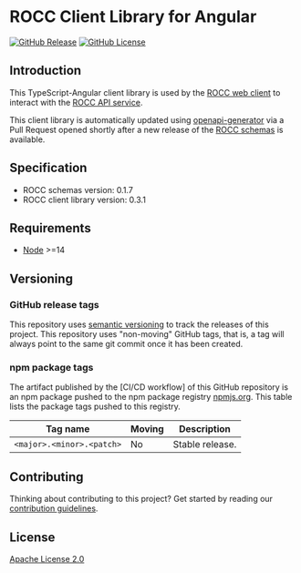 # ROCC Client Library for Angular

[![GitHub Release](https://img.shields.io/github/release/Sage-Bionetworks/rocc-angular-client.svg?include_prereleases&color=94398d&labelColor=555555&logoColor=ffffff&style=for-the-badge&logo=github)](https://github.com/Sage-Bionetworks/rocc-angular-client)
[![GitHub License](https://img.shields.io/github/license/sage-bionetworks/rocc-angular-client.svg?color=94398d&labelColor=555555&logoColor=ffffff&style=for-the-badge&logo=github)](https://github.com/sage-bionetworks/rocc-angular-client)

## Introduction

This TypeScript-Angular client library is used by the [ROCC web client] to
interact with the [ROCC API service].

This client library is automatically updated using [openapi-generator] via a
Pull Request opened shortly after a new release of the [ROCC schemas] is
available.


## Specification

- ROCC schemas version: 0.1.7
- ROCC client library version: 0.3.1


## Requirements

- [Node] >=14


## Versioning

### GitHub release tags

This repository uses [semantic versioning] to track the releases of this
project. This repository uses "non-moving" GitHub tags, that is, a tag will
always point to the same git commit once it has been created.

### npm package tags

The artifact published by the [CI/CD workflow] of this GitHub repository is an
npm package pushed to the npm package registry [npmjs.org]. This table lists the
package tags pushed to this registry.

| Tag name                    | Moving | Description
|-----------------------------|--------|------------
| `<major>.<minor>.<patch>`   | No     | Stable release.


## Contributing

Thinking about contributing to this project? Get started by reading our
[contribution guidelines].


## License

[Apache License 2.0]

<!-- Links -->

[ROCC web client]: https://github.com/Sage-Bionetworks/rocc-app
[ROCC API service]: https://github.com/Sage-Bionetworks/rocc-service
[openapi-generator]: https://github.com/OpenAPITools/openapi-generator
[ROCC schemas]: https://github.com/Sage-Bionetworks/rocc-schemas
[Node]: https://nodejs.org/en/
[npmjs.org]: https://www.npmjs.com/
[semantic versioning]: https://semver.org/
[contribution guidelines]: .github/CONTRIBUTING.md
[Apache License 2.0]: https://github.com/Sage-Bionetworks/rocc-client-angular/blob/main/LICENSE
